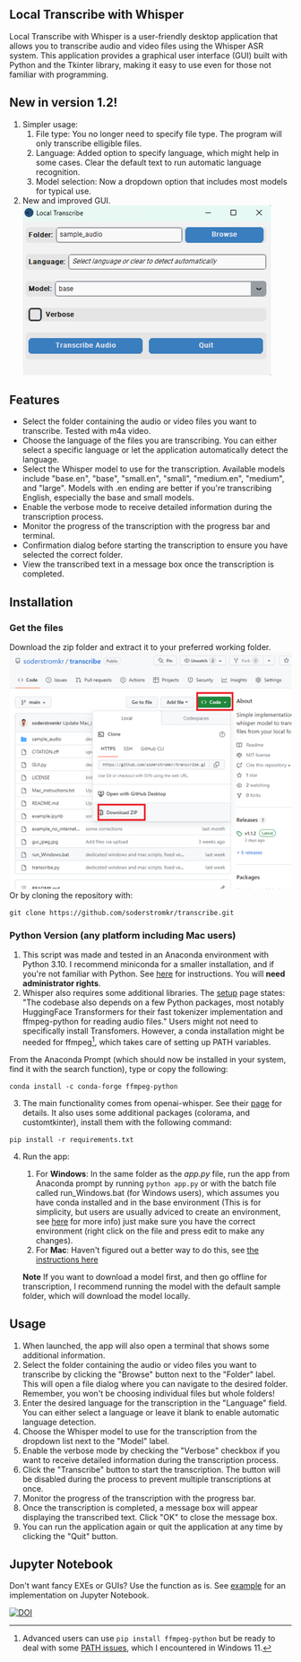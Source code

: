 ## Local Transcribe with Whisper 
Local Transcribe with Whisper is a user-friendly desktop application that allows you to transcribe audio and video files using the Whisper ASR system. This application provides a graphical user interface (GUI) built with Python and the Tkinter library, making it easy to use even for those not familiar with programming.

## New in version 1.2!
1. Simpler usage:
    1. File type: You no longer need to specify file type. The program will only transcribe elligible files.
    2. Language: Added option to specify language, which might help in some cases. Clear the default text to run automatic language recognition.
    3. Model selection: Now a dropdown option that includes most models for typical use. 
2. New and improved GUI.  
![python GUI.py](images/gui-windows.png)

## Features
* Select the folder containing the audio or video files you want to transcribe. Tested with m4a video. 
* Choose the language of the files you are transcribing. You can either select a specific language or let the application automatically detect the language.
* Select the Whisper model to use for the transcription. Available models include "base.en", "base", "small.en", "small", "medium.en", "medium", and "large". Models with .en ending are better if you're transcribing English, especially the base and small models.
* Enable the verbose mode to receive detailed information during the transcription process.
* Monitor the progress of the transcription with the progress bar and terminal. 
* Confirmation dialog before starting the transcription to ensure you have selected the correct folder.
* View the transcribed text in a message box once the transcription is completed.

## Installation
### Get the files
Download the zip folder and extract it to your preferred working folder.  
![](images/Picture1.png)  
Or by cloning the repository with:
```
git clone https://github.com/soderstromkr/transcribe.git
```
### Python Version **(any platform including Mac users)**
1. This script was made and tested in an Anaconda environment with Python 3.10. I recommend miniconda for a smaller installation, and if you're not familiar with Python.
See [here](https://docs.anaconda.com/free/miniconda/miniconda-install/) for instructions. You will **need administrator rights**. 
2. Whisper also requires some additional libraries. The [setup](https://github.com/openai/whisper#setup) page states: "The codebase also depends on a few Python packages, most notably HuggingFace Transformers for their fast tokenizer implementation and ffmpeg-python for reading audio files."
Users might not need to specifically install Transfomers. However, a conda installation might be needed for ffmpeg[^1], which takes care of setting up PATH variables.

From the Anaconda Prompt (which should now be installed in your system, find it with the search function), type or copy the following:
```
conda install -c conda-forge ffmpeg-python
```
3. The main functionality comes from openai-whisper. See their [page](https://github.com/openai/whisper) for details. It also uses some additional packages (colorama, and customtkinter), install them with the following command:
```
pip install -r requirements.txt
```
4. Run the app: 
    1. For **Windows**: In the same folder as the *app.py* file, run the app from Anaconda prompt by running
```python app.py```
or with the batch file called run_Windows.bat (for Windows users), which assumes you have conda installed and in the base environment (This is for simplicity, but users are usually adviced to create an environment, see [here](https://conda.io/projects/conda/en/latest/user-guide/tasks/manage-environments.html#creating-an-environment-with-commands) for more info) just make sure you have the correct environment (right click on the file and press edit to make any changes). 
    3. For **Mac**: Haven't figured out a better way to do this, see [the instructions here](Mac_instructions.md)

    **Note** If you want to download a model first, and then go offline for transcription, I recommend running the model with the default sample folder, which will download the model locally. 
## Usage
1. When launched, the app will also open a terminal that shows some additional information.
2. Select the folder containing the audio or video files you want to transcribe by clicking the "Browse" button next to the "Folder" label. This will open a file dialog where you can navigate to the desired folder. Remember, you won't be choosing individual files but whole folders!
3. Enter the desired language for the transcription in the "Language" field. You can either select a language or leave it blank to enable automatic language detection.
4. Choose the Whisper model to use for the transcription from the dropdown list next to the "Model" label.
5. Enable the verbose mode by checking the "Verbose" checkbox if you want to receive detailed information during the transcription process.
6. Click the "Transcribe" button to start the transcription. The button will be disabled during the process to prevent multiple transcriptions at once.
7. Monitor the progress of the transcription with the progress bar.
8. Once the transcription is completed, a message box will appear displaying the transcribed text. Click "OK" to close the message box.
9. You can run the application again or quit the application at any time by clicking the "Quit" button.

## Jupyter Notebook
Don't want fancy EXEs or GUIs? Use the function as is. See [example](example.ipynb) for an implementation on Jupyter Notebook.

[^1]: Advanced users can use ```pip install ffmpeg-python``` but be ready to deal with some [PATH issues](https://stackoverflow.com/questions/65836756/python-ffmpeg-wont-accept-path-why), which I encountered in Windows 11.

[![DOI](https://zenodo.org/badge/617404576.svg)](https://zenodo.org/badge/latestdoi/617404576)
